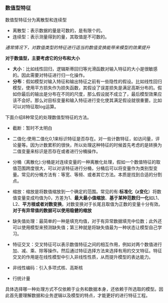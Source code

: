 ### 数值型特征
数值型特征分为离散型和连续型

- 离散型：表示数据的量是可数的，是有限个的。
- 连续型：表示测量得到的量，其取值是不可数的。

*通常情况下，对数值类型的特征进行适当的数值变换能带来模型的效果提升*

**对于数值型，主要考虑它的分布和大小**
- **大小**：比如线性回归，逻辑斯蒂回归等光滑函数对输入特征的大小是很敏感的。因此需要对特征进行归一化操作。
- **分布**：假如模型对输入特征和输出特征之前有一些隐性的假设。比如线性回归模型，使用平方损失作为损失函数，其假设了误差损失是满足高斯分布的。假如你最后的输出是分布在不同的尺度，那么假设就不成立了，最后模型效果应该不会好。那么对目标变量和输入特征进行变化使其满足假设就很重要。比如可以对特征取log运算。

下面介绍8种常见的处理数值型特征的方法。
- 截断：暂时不太明白
- 二值化:使用二值化0,1来标识特征是否存在。对一些计数特征，如访问量，评论量等。因为计数累积的很快，所以处理这种特征的时候首先考虑的是转换为二值变量来标识是否存在或者进行分桶操作。
- 分桶（离散化):分桶是对连续变量的一种离散化处理，假如一个数值特征的取值范围跨度很大，可以对该特征进行分桶，分桶后可以将变量作为类别型变量。常见的分桶方法有：等宽、等频、或者其它方法。本质是找到合适的分割点。
- 缩放：缩放是将数值缩放到一个确定的范围。常见的有:**标准化（z变化**）将数值变量变成均值为0，方差为1、**最大最小值缩放**、**基于某种范数归一化**如L1、L2、**平方根或者对数变换**。对数变换对于长尾且取值为正数的变量十分有效。**对于有异常值的数据可以使用稳健的缩放**

- 缺失值处理：最简单的一种是填充均值，对于有异常数据填充中位数；此外还可以使用模型来预测缺失值；第三种就是将缺失值最为一种状态让模型自己学习。

- 特征交叉：交叉特征可以表示数值特征之间的相互作用，例如对两个数值进行加、减、乘、除等操作。然后通过特征选择方法来选择有用的交叉特征。特征交叉的作用是在线性模型中引入非线性性质，从而提升模型的表达能力。

- 非线性编码：引入多项式核、高斯核
- 行统计量

具体选择哪一种处理方式不仅依赖于业务和数据本身，还依赖于所选取的模型。因此首先要理解数据和业务逻辑以及模型的特点，才能更好的进行特征工程。




